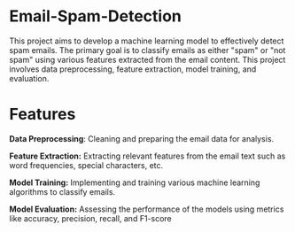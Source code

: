 # Email-Spam-Detection

This project aims to develop a machine learning model to effectively detect spam emails. The primary goal is to classify emails as either "spam" or "not spam" using various features extracted from the email content. This project involves data preprocessing, feature extraction, model training, and evaluation.

# Features
**Data Preprocessing**: Cleaning and preparing the email data for analysis.

**Feature Extraction:** Extracting relevant features from the email text such as word frequencies, special characters, etc.

**Model Training:** Implementing and training various machine learning algorithms to classify emails.

**Model Evaluation:** Assessing the performance of the models using metrics like accuracy, precision, recall, and F1-score

